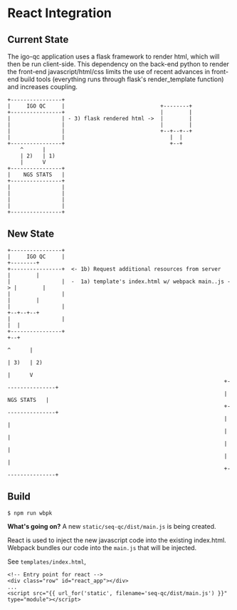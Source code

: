 # React Integration

## Current State
The igo-qc application uses a flask framework to render html, which will then be run client-side.
This dependency on the back-end python to render the front-end javascript/html/css limits the use of recent advances in front-end build tools (everything runs through flask's render_template function) and increases coupling. 
```
+----------------+
|     IGO QC     |                              +--------+
+----------------+                              |        |
|                | - 3) flask rendered html ->  |        |
|                |                              |        |
|                |                              +--+--+--+
|                |                                 |  |
+----------------+                                 +--+
    ^      |
    | 2)   | 1)    
    |      V
+----------------+
|    NGS STATS   |
+----------------+
|                |
|                |
|                |
|                |
+----------------+
```

## New State
```
+----------------+
|     IGO QC     |                                                      +--------+
+----------------+  <- 1b) Request additional resources from server     |        |
|                |  -  1a) template's index.html w/ webpack main..js -> |        |
|                |                                                      |        |
|                |                                                      +--+--+--+
|                |                                                         |  |         
+----------------+                                                         +--+
                                                                         ^      |
                                                                         | 3)   | 2)    
                                                                         |      V
                                                                    +----------------+
                                                                    |    NGS STATS   |
                                                                    +----------------+
                                                                    |                |
                                                                    |                |
                                                                    |                |
                                                                    |                |
                                                                    +----------------+
```

## Build
```
$ npm run wbpk
```

**What's going on?**
A new `static/seq-qc/dist/main.js` is being created.

React is used to inject the new javascript code into the existing index.html. 
Webpack bundles our code into the `main.js` that will be injected.

See `templates/index.html`,
```
<!-- Entry point for react -->
<div class="row" id="react_app"></div>
...
<script src="{{ url_for('static', filename='seq-qc/dist/main.js') }}" type="module"></script>
```
